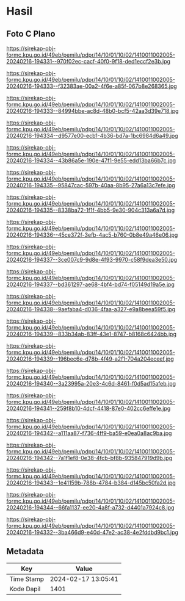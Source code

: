 # Hasil

## Foto C Plano

https://sirekap-obj-formc.kpu.go.id/49eb/pemilu/pdpr/14/10/01/10/02/1410011002005-20240216-194331--970f02ec-cacf-40f0-9f18-ded1eccf2e3b.jpg

https://sirekap-obj-formc.kpu.go.id/49eb/pemilu/pdpr/14/10/01/10/02/1410011002005-20240216-194333--f32383ae-00a2-4f6e-a85f-067b8e268365.jpg

https://sirekap-obj-formc.kpu.go.id/49eb/pemilu/pdpr/14/10/01/10/02/1410011002005-20240216-194333--84994bbe-ac8d-48b0-bcf5-42aa3d39e718.jpg

https://sirekap-obj-formc.kpu.go.id/49eb/pemilu/pdpr/14/10/01/10/02/1410011002005-20240216-194334--d9577e00-ecb1-4b36-bd7a-1bc6984d6a49.jpg

https://sirekap-obj-formc.kpu.go.id/49eb/pemilu/pdpr/14/10/01/10/02/1410011002005-20240216-194334--43b86a5e-190e-47f1-9e55-edd13ba66b7c.jpg

https://sirekap-obj-formc.kpu.go.id/49eb/pemilu/pdpr/14/10/01/10/02/1410011002005-20240216-194335--95847cac-597b-40aa-8b95-27a6a13c7efe.jpg

https://sirekap-obj-formc.kpu.go.id/49eb/pemilu/pdpr/14/10/01/10/02/1410011002005-20240216-194335--8338ba72-1f1f-4bb5-9e30-904c313a6a7d.jpg

https://sirekap-obj-formc.kpu.go.id/49eb/pemilu/pdpr/14/10/01/10/02/1410011002005-20240216-194336--45ce372f-3efb-4ac5-b760-0b8e49a46e06.jpg

https://sirekap-obj-formc.kpu.go.id/49eb/pemilu/pdpr/14/10/01/10/02/1410011002005-20240216-194337--3ce007c9-9d8e-4f93-9970-c58f9dea3e50.jpg

https://sirekap-obj-formc.kpu.go.id/49eb/pemilu/pdpr/14/10/01/10/02/1410011002005-20240216-194337--bd361297-ae68-4bf4-bd74-f05149d19a5e.jpg

https://sirekap-obj-formc.kpu.go.id/49eb/pemilu/pdpr/14/10/01/10/02/1410011002005-20240216-194338--9aefaba4-d036-4faa-a327-e9a8beea59f5.jpg

https://sirekap-obj-formc.kpu.go.id/49eb/pemilu/pdpr/14/10/01/10/02/1410011002005-20240216-194339--833b34ab-83ff-43e1-8747-b8168c6424bb.jpg

https://sirekap-obj-formc.kpu.go.id/49eb/pemilu/pdpr/14/10/01/10/02/1410011002005-20240216-194339--196bec6e-d78b-4f49-a2f1-704a204eceef.jpg

https://sirekap-obj-formc.kpu.go.id/49eb/pemilu/pdpr/14/10/01/10/02/1410011002005-20240216-194340--3a23995a-20e3-4c6d-8461-f0d5ad15afeb.jpg

https://sirekap-obj-formc.kpu.go.id/49eb/pemilu/pdpr/14/10/01/10/02/1410011002005-20240216-194341--259f8b10-4dcf-4418-87e0-402cc6effe1e.jpg

https://sirekap-obj-formc.kpu.go.id/49eb/pemilu/pdpr/14/10/01/10/02/1410011002005-20240216-194342--a111aa87-f736-4ff9-ba59-e0ea0a8ac9ba.jpg

https://sirekap-obj-formc.kpu.go.id/49eb/pemilu/pdpr/14/10/01/10/02/1410011002005-20240216-194342--7a1f1ef8-0e38-4fcb-bf8b-935847919d9b.jpg

https://sirekap-obj-formc.kpu.go.id/49eb/pemilu/pdpr/14/10/01/10/02/1410011002005-20240216-194343--1e41159b-788b-4784-b384-d145bc50fa2d.jpg

https://sirekap-obj-formc.kpu.go.id/49eb/pemilu/pdpr/14/10/01/10/02/1410011002005-20240216-194344--66fa1137-ee20-4a8f-a732-d4401a7924c8.jpg

https://sirekap-obj-formc.kpu.go.id/49eb/pemilu/pdpr/14/10/01/10/02/1410011002005-20240216-194332--3ba466d9-e40d-47e2-ac38-4e2fddbd9bc1.jpg


## Metadata

| Key        | Value               |
| ---------- | ------------------- |
| Time Stamp | 2024-02-17 13:05:41 |
| Kode Dapil | 1401                |



